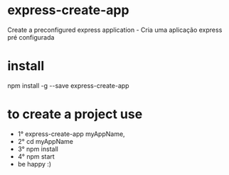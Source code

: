 # express-create-app
Create a preconfigured express application - Cria uma aplicação express pré configurada

# install
npm install -g --save express-create-app

# to create a project use
* 1° express-create-app myAppName,
* 2° cd myAppName
* 3° npm install 
* 4° npm start
* be happy :)



